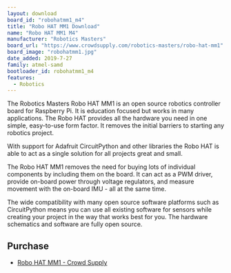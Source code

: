 ```yaml
---
layout: download
board_id: "robohatmm1_m4"
title: "Robo HAT MM1 Download"
name: "Robo HAT MM1 M4"
manufacturer: "Robotics Masters"
board_url: "https://www.crowdsupply.com/robotics-masters/robo-hat-mm1"
board_image: "robohatmm1.jpg"
date_added: 2019-7-27
family: atmel-samd
bootloader_id: robohatmm1_m4
features:
  - Robotics
---
```


The Robotics Masters Robo HAT MM1 is an open source robotics controller board for Raspberry Pi. It is education focused but works in many applications. The Robo HAT provides all the hardware you need in one simple, easy-to-use form factor. It removes the initial barriers to starting any robotics project.

With support for Adafruit CircuitPython and other libraries the Robo HAT is able to act as a single solution for all projects great and small.

The Robo HAT MM1 removes the need for buying lots of individual components by including them on the board. It can act as a PWM driver, provide on-board power through voltage regulators, and measure movement with the on-board IMU - all at the same time.

The wide compatibility with many open source software platforms such as CircuitPython means you can use all existing software for sensors while creating your project in the way that works best for you. The hardware schematics and software are fully open source.

## Purchase
* [Robo HAT MM1 - Crowd Supply](https://www.crowdsupply.com/robotics-masters/robo-hat-mm1)
